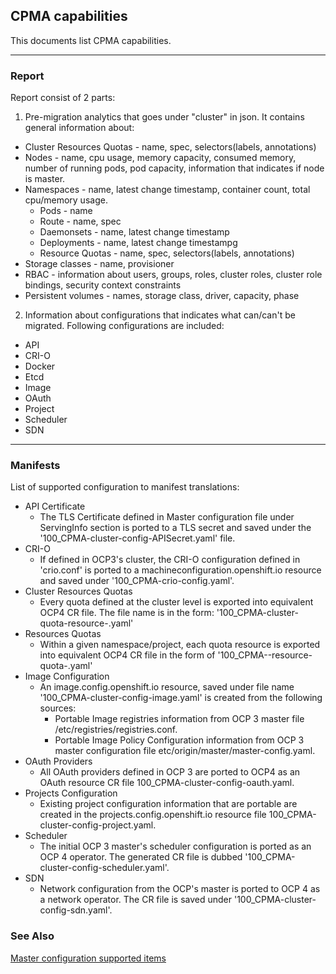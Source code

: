 ## CPMA capabilities

This documents list CPMA capabilities.

---

### Report

Report consist of 2 parts:

1. Pre-migration analytics that goes under "cluster" in json. It contains general information about:
  * Cluster Resources Quotas - name, spec, selectors(labels, annotations)
  * Nodes - name, сpu usage, memory capacity, consumed memory, number of running pods, pod capacity, information that
  indicates if node is master.
  * Namespaces - name, latest change timestamp, container count, total cpu/memory usage.
    * Pods - name
    * Route - name, spec
    * Daemonsets - name, latest change timestamp
    * Deployments - name, latest change timestampg
    * Resource Quotas - name, spec, selectors(labels, annotations)
  * Storage classes - name, provisioner
  * RBAC - information about users, groups, roles, cluster roles, cluster role bindings, security context constraints
  * Persistent volumes - names, storage class, driver, capacity, phase

2. Information about configurations that indicates what can/can't be migrated. Following configurations are included:
  * API
  * CRI-O
  * Docker
  * Etcd
  * Image
  * OAuth
  * Project
  * Scheduler
  * SDN

---

### Manifests

List of supported configuration to manifest translations:
  * API Certificate
    * The TLS Certificate defined in Master configuration file under ServingInfo section is ported to a TLS secret and saved under the '100_CPMA-cluster-config-APISecret.yaml' file.
  * CRI-O
    * If defined in OCP3's cluster, the CRI-O configuration defined in 'crio.conf' is ported to a machineconfiguration.openshift.io resource and saved under '100_CPMA-crio-config.yaml'.
  * Cluster Resources Quotas
    * Every quota defined at the cluster level is exported into equivalent OCP4 CR file. The file name is in the form: '100_CPMA-cluster-quota-resource-<ClusterQuota name>.yaml'
  * Resources Quotas
    * Within a given namespace/project, each quota resource is exported into equivalent OCP4 CR file in the form of '100_CPMA-<Namespace>-resource-quota-<ResourceQuota Name>.yaml'
  * Image Configuration
    * An image.config.openshift.io resource, saved under file name '100_CPMA-cluster-config-image.yaml' is created from the following sources:
      * Portable Image registries information from OCP 3 master file /etc/registries/registries.conf.
      * Portable Image Policy Configuration information from OCP 3 master configuration file etc/origin/master/master-config.yaml.
  * OAuth Providers
    * All OAuth providers defined in OCP 3 are ported to OCP4 as an OAuth resource CR file 100_CPMA-cluster-config-oauth.yaml.
  * Projects Configuration
    * Existing project configuration information that are portable are created in the projects.config.openshift.io resource file 100_CPMA-cluster-config-project.yaml.
  * Scheduler
    * The initial OCP 3 master's scheduler configuration is ported as an OCP 4 operator. The generated CR file is dubbed '100_CPMA-cluster-config-scheduler.yaml'.
  * SDN
    * Network configuration from the OCP's master is ported to OCP 4 as a network operator. The CR file is saved under '100_CPMA-cluster-config-sdn.yaml'.

### See Also

[Master configuration supported items](Supported.md)
